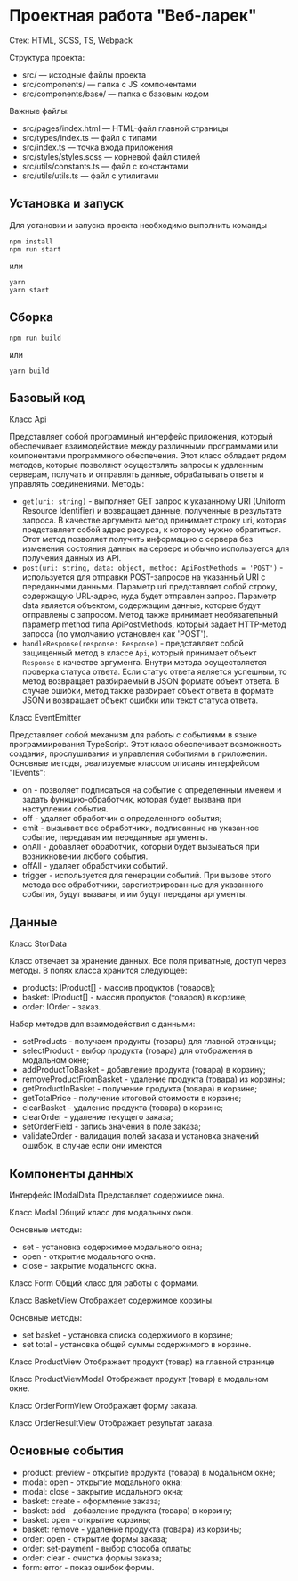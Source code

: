 # Проектная работа "Веб-ларек"

Стек: HTML, SCSS, TS, Webpack

Структура проекта:
- src/ — исходные файлы проекта
- src/components/ — папка с JS компонентами
- src/components/base/ — папка с базовым кодом

Важные файлы:
- src/pages/index.html — HTML-файл главной страницы
- src/types/index.ts — файл с типами
- src/index.ts — точка входа приложения
- src/styles/styles.scss — корневой файл стилей
- src/utils/constants.ts — файл с константами
- src/utils/utils.ts — файл с утилитами

## Установка и запуск
Для установки и запуска проекта необходимо выполнить команды

```
npm install
npm run start
```

или

```
yarn
yarn start
```
## Сборка

```
npm run build
```

или

```
yarn build
```
## Базовый код
Класс Api

Представляет собой программный интерфейс приложения, который обеспечивает взаимодействие между различными программами или компонентами программного обеспечения. Этот класс обладает рядом методов, которые позволяют осуществлять запросы к удаленным серверам, получать и отправлять данные, обрабатывать ответы и управлять соединениями.
Методы:
- ```get(uri: string)``` - выполняет GET запрос к указанному URI (Uniform Resource Identifier) и возвращает данные, полученные в результате запроса. В качестве аргумента метод принимает строку uri, которая представляет собой адрес ресурса, к которому нужно обратиться. Этот метод позволяет получить информацию с сервера без изменения состояния данных на сервере и обычно используется для получения данных из API.
- ```post(uri: string, data: object, method: ApiPostMethods = 'POST')``` - используется для отправки POST-запросов на указанный URI с переданными данными. Параметр uri представляет собой строку, содержащую URL-адрес, куда будет отправлен запрос. Параметр data является объектом, содержащим данные, которые будут отправлены с запросом. Метод также принимает необязательный параметр method типа ApiPostMethods, который задает HTTP-метод запроса (по умолчанию установлен как 'POST').
- ```handleResponse(response: Response)``` - представляет собой защищенный метод в классе `Api`, который принимает объект `Response` в качестве аргумента. Внутри метода осуществляется проверка статуса ответа. Если статус ответа является успешным, то метод возвращает разбираемый в JSON формате объект ответа. В случае ошибки, метод также разбирает объект ответа в формате JSON и возвращает объект ошибки или текст статуса ответа. 

Класс EventEmitter

Представляет собой механизм для работы с событиями в языке программирования TypeScript. Этот класс обеспечивает возможность создания, прослушивания и управления событиями в приложении.
Основные методы, реализуемые классом описаны интерфейсом "IEvents":
- on - позволяет подписаться на событие с определенным именем и задать функцию-обработчик, которая будет вызвана при наступлении события.
- off - удаляет обработчик с определенного события;
- emit - вызывает все обработчики, подписанные на указанное событие, передавая им переданные аргументы.
- onAll - добавляет обработчик, который будет вызываться при возникновении любого события.
- offAll - удаляет обработчики событий.
- trigger - используется для генерации событий. При вызове этого метода все обработчики, зарегистрированные для указанного события, будут вызваны, и им будут переданы аргументы.

## Данные

Класс StorData

Класс отвечает за хранение данных.
Все поля приватные, доступ через методы.
В полях класса хранится следующее:
- products: IProduct[] - массив продуктов (товаров);
- basket: IProduct[] - массив продуктов (товаров) в корзине;
- order: IOrder - заказ.

Набор методов для взаимодействия с данными:
- setProducts - получаем продукты (товары) для главной страницы;
- selectProduct - выбор продукта (товара) для отображения в модальном окне;
- addProductToBasket - добавление продукта (товара) в корзину;
- removeProductFromBasket - удаление продукта (товара) из корзины;
- getProductInBasket - получение продукта (товара) в корзине;
- getTotalPrice - получение итоговой стоимости в корзине;
- clearBasket - удаление продукта (товара) в корзине;
- clearOrder - удаление текущего заказа;
- setOrderField - запись значения в поле заказа;
- validateOrder - валидация полей заказа и установка значений ошибок, в случае если они имеются

## Компоненты данных

Интерфейс IModalData
Представляет содержимое окна.

Класс Modal
Общий класс для модальных окон.

Основные методы:
- set - установка содержимое модального окна;
- open - открытие модального окна.
- close - закрытие модального окна.

Класс Form
Общий класс для работы с формами.

Класс BasketView
Отображает содержимое корзины.

Основные методы:
- set basket - установка списка содержимого в корзине;
- set total - установка общей суммы содержимого в корзине.

Класс ProductView
Отображает продукт (товар) на главной странице

Класс ProductViewModal
Отображает продукт (товар) в модальном окне.

Класс OrderFormView
Отображает форму заказа.

Класс OrderResultView
Отображает результат заказа.

## Основные события

- product: preview - открытие продукта (товара) в модальном окне;
- modal: open - открытие модального окна;
- modal: close - закрытие модального окна;
- basket: create - оформление заказа;
- basket: add - добавление продукта (товара) в корзину;
- basket: open - открытие корзины;
- basket: remove - удаление продукта (товара) из корзины;
- order: open - открытие формы заказа;
- order: set-payment - выбор способа оплаты;
- order: clear - очистка формы заказа;
- form: error - показ ошибок формы.

